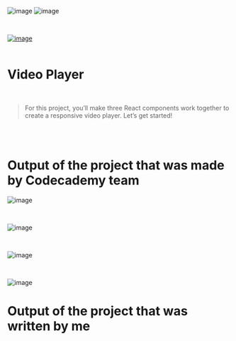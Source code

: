 ![image](https://img.shields.io/badge/JavaScript-black?style=for-the-badge&logo=javascript)  ![image](https://img.shields.io/badge/ReactJS-black?style=for-the-badge&logo=react)

<br>

[![image](https://user-images.githubusercontent.com/82598726/175697552-f960b057-9e97-4c3e-a3e2-f2b5f7876de9.png)](https://www.codecademy.com/courses/react-101/lessons/the-state-hook/exercises/arrays-in-state)
<br><br>

# Video Player

<br>

> For this project, you’ll make three React components work together to create a responsive video player. Let’s get started!

<br><br>

# Output of the project that was made by Codecademy team

![image](https://user-images.githubusercontent.com/82598726/175792996-7c2f24a1-dcc0-4f21-853b-03be5e142320.png)

<br>

![image](https://user-images.githubusercontent.com/82598726/175793297-e9cfdac1-fa9e-4ec6-aec0-0dfb70b6d7e6.png)

<br>

![image](https://user-images.githubusercontent.com/82598726/175793304-18079087-3526-4da5-9079-197bbd4e8984.png)

<br>

![image](https://user-images.githubusercontent.com/82598726/175793309-15e0404e-1c29-4ed8-9b03-98e09397c080.png)


# Output of the project that was written by me
